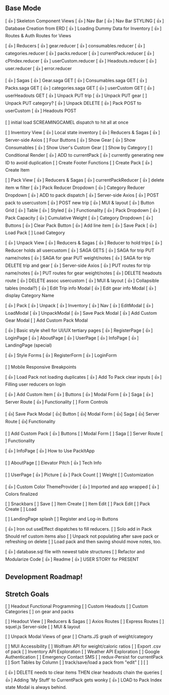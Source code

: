 ## Base Mode
[ 👍 ] Skeleton Component Views
[ 👍 ] Nav Bar 
  [ 👍 ] Nav Bar STYLING
[ 👍 ] Database Creation from ERD
[ 👍 ] Loading Dummy Data for Inventory
[ 👍 ] Routes & Auth Routes for Views
<!--  -->
[ 👍 ] Reducers
  [ 👍 ] gear.reducer
  [ 👍 ] consumables.reducer
  [ 👍 ] categories.reducer
  [ 👍 ] packs.reducer
  [ 👍 ] currentPack.reducer
  [ 👍 ] cPIndex.reducer
  [ 👍 ] userCustom.reducer
  [ 👍 ] Headouts.reducer
  [ 👍 ] user.reducer
  [ 👍 ] error.reducer

  <!--  -->
[ 👍 ] Sagas
  [ 👍 ] Gear.saga GET
  [ 👍 ] Consumables.saga GET
  [ 👍 ] Packs.saga GET
  [ 👍 ] categories.saga GET
  [ 👍 ] userCustom GET
  [ 👍 ] userHeadouts GET
  [ 👍 ] Unpack PUT trip
  [ 👍 ] Unpack PUT gear
  [ ] Unpack PUT category?
  [ 👍 ] Unpack DELETE
  [ 👍 ] Pack POST to userCustom
  [ 👍 ] Headouts POST 

  [ ] initial load SCREAMINGCAMEL dispatch to hit all at once
  
<!--  -->
[ ] Inventory View
  [ 👍 ] Local state inventory
  [ 👍 ] Reducers & Sagas
  [ 👍 ] Server-side Axios
  [ ] Four Buttons
    [ 👍 ] Show Gear
    [ 👍 ] Show Consumables
    [ 👍 ] Show User's Custom Gear
    [ ] Show by Category
      [ ] Conditional Render
  [ 👍 ] ADD to currentPack
    [ 👍 ] currently generating new ID to avoid duplication
[ ] Create Footer Functions
    [ ] Create Pack
    [ 👍 ] Create Item

<!--  -->
[ ] Pack View
  [ 👍 ] Reducers & Sagas
    [ 👍 ] currentPackReducer
    [ 👍 ] delete item w filter
    [ 👍 ] Pack Reducer Dropdown
    [ 👍 ] Category Reducer Dropdown
    [ 👍 ] ADD to pack dispatch
  [ 👍 ] Server-side Axios
    [ 👍 ] POST pack to usercustom
    [ 👍 ] POST new trip 
  [ 👍 ] MUI & layout
    [ 👍 ] Button Grid
    [ 👍 ] Table
    [ 👍 ] Styled
  [ 👍 ] Functionality
    [ 👍 ] Pack Dropdown
    [ 👍 ] Pack Capacity
    [ 👍 ] Cumulative Weight
    [ 👍 ] Category Dropdown
  [ 👍 ] Buttons
    [ 👍 ] Clear Pack Button
    [ 👍 ] Add line item
    [ 👍 ] Save Pack
    [ 👍 ] Load Pack
      [ ] Load Category

<!--  -->
[ 👍 ] Unpack View
  [ 👍 ] Reducers & Sagas
    [ 👍 ] Reducer to hold trips
    [ 👍 ] Reducer holds all usercustom
    [ 👍 ] SAGA GETS
    [ 👍 ] SAGA for trip PUT name/notes
    [ 👍 ] SAGA for gear PUT weight/notes
    [ 👍 ] SAGA for trip DELETE
      trip and gear
  [ 👍 ] Server-side Axios
    [ 👍 ] PUT routes for trip name/notes
    [ 👍 ] PUT routes for gear weight/notes
    [ 👍 ] DELETE headouts route
    [ 👍 ] DELETE assoc usercustom
  [ 👍 ] MUI & layout
    [ 👍 ] Collapsible tables (modal?)
    [ 👍 ] Edit Trip info Modal
    [ 👍 ] Edit gear info Modal
    [ 👍 ] display Category Name
  

<!-- Styling! --> 
  [ 👍 ] Pack
  [ 👍 ] Unpack
  [ 👍 ] Inventory
  [ 👍 ] Nav
  [ 👍 ] EditModal
  [ 👍 ] LoadModal
  [ 👍 ] UnpackModal
  [ 👍 ] Save Pack Modal
  [ 👍 ] Add Custom Gear Modal
  [ ] Add Custom Pack Modal

[ 👍 ] Basic style shell for UI/UX
  tertiary pages
  [ 👍 ] RegisterPage
  [ 👍 ] LoginPage
  [ 👍 ] AboutPage
  [ 👍 ] UserPage
  [ 👍 ] InfoPage
  [ 👍 ] LandingPage (special)

[ 👍 ] Style Forms
  [ 👍 ] RegisterForm
  [ 👍 ] LoginForm

  [ ] Mobile Responsive Breakpoints

<!-- Functional stuff -->
[ 👍 ] Load Pack not loading duplicates
[ 👍 ] Add To Pack clear inputs
[ 👍 ] Filling user reducers on login

[ 👍 ] Add Custom Item
  [ 👍 ] Buttons
  [ 👍 ] Modal Form
  [ 👍 ] Saga
  [ 👍 ] Server Route
  [ 👍 ] Functionality
  [ ] Form Controls

[ 👍] Save Pack Modal
  [ 👍] Button
  [ 👍] Modal Form
  [ 👍] Saga
  [ 👍] Server Route
  [ 👍] Functionality

<!-- Final Sprint -->
<!-- Content -->
[ ] Add Custom Pack
  [ 👍 ] Buttons
  [ ] Modal Form
  [ ] Saga
  [ ] Server Route
  [ ] Functionality

[ 👍 ] InfoPage
  [ 👍 ] How to Use PackItApp

[ ] AboutPage
  [ ] Elevator Pitch
  [ 👍 ] Tech Info

[ ] UserPage
  [ 👍 ] Picture
  [ 👍 ] Pack Count
  [ ] Weight
  [ ] Customization

<!-- Styling -->
[ 👍 ] Custom Color ThemeProvider
  [ 👍 ] Imported and app wrapped
  [ 👍 ] Colors finalized

[ ] Snackbars
  [ ] Save
  [ ] Item Create
  [ ] Item Edit
  [ ] Pack Edit
  [ ] Pack Create
  [ ] Load

[ ] LandingPage splash
  [ ] Register and Log-in Buttons

<!-- Bugs -->
[ 👍 ] Iron out useEffect dispatches to fill reducers. 
[ ] Solo add in Pack
  Should ref custom items also
[ ] Unpack not populating after save pack or refreshing on delete
[ ] Load pack and then saving
  should move notes, too.

<!-- Put a bow on it -->
[ 👍 ] database.sql file with newest table structures
[  ] Refactor and Modularize Code
[ 👍 ] Readme
[ 👍 ] USER STORY for PRESENT
<!--  -->

## Development Roadmap!
  

## Stretch Goals
[ ] Headout Functional Programming
  [ ] Custom Headouts
  [ ] Custom Categories
  [ ] on gear and packs


[ ] Headout View
  [ ] Reducers & Sagas
  [ ] Axios Routes 
  [ ] Express Routes
  [ ] squel.js Server-side
  [ ] MUI & layout

[ ] Unpack Modal Views of gear
  [ ] Charts.JS graph of weight/category

[ ] MUI Accessibility
[ ] Wolfram API for weight/caloric ratios
[ ] Export .csv of pack
[ ] Inventory API Exploration
[ ] Weather API Exploration
[ ] Google Authentication
[ ] Emergency Contact SMS 
[ ] redux-Persist for     currentPack
[ ] Sort Tables by Column
[ ] track/save/load a
pack from "edit"
[ ]
[ ]


<!-- Cleared Bugs -->
[ 👍 ] DELETE needs to clear items
    THEN clear headouts
    chain the queries
[ 👍 ] Adding 'My Stuff' to
    CurrentPack gets wonky
[ 👍 ] LOAD to Pack Index state
    Modal is always behind.